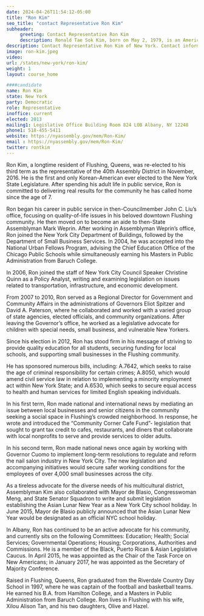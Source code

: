 ```yaml
---
date: 2024-04-26T11:54:12-05:00
title: "Ron Kim"
seo_title: "contact Representative Ron Kim"
subheader:
     greeting: Contact Representative Ron Kim
     description: Ronald Tae Sok Kim, born on May 2, 1979, is an American politician from New York City. He serves in the New York State Assembly representing the 40th District, which includes portions of Whitestone, Flushing, College Point, and Murray Hill in Queens.
description: Contact Representative Ron Kim of New York. Contact information for Ron Kim includes email address, phone number, and mailing address.
image: ron-kim.jpeg
video:
url: /states/new-york/ron-kim/
weight: 1
layout: course_home

####candidate
name: Ron Kim
state: New York
party: Democratic
role: Representative
inoffice: current
elected: 2013
mailing1: Legislative Office Building Room 824 LOB Albany, NY 12248
phone1: 518-455-5411
website: https://nyassembly.gov/mem/Ron-Kim/
email : https://nyassembly.gov/mem/Ron-Kim/
twitter: rontkim
---
```


Ron Kim, a longtime resident of Flushing, Queens, was re-elected to his third term as the representative of the 40th Assembly District in November, 2016. He is the first and only Korean-American ever elected to the New York State Legislature. After spending his adult life in public service, Ron is committed to delivering real results for the community he has called home since the age of 7.

Ron began his career in public service in then-Councilmember John C. Liu’s office, focusing on quality-of-life issues in his beloved downtown Flushing community. He then moved on to become an aide to then-State Assemblyman Mark Weprin. After working in Assemblyman Weprin’s office, Ron joined the New York City Department of Buildings, followed by the Department of Small Business Services. In 2004, he was accepted into the National Urban Fellows Program, advising the Chief Education Office of the Chicago Public Schools while simultaneously earning his Masters in Public Administration from Baruch College.

In 2006, Ron joined the staff of New York City Council Speaker Christine Quinn as a Policy Analyst, writing and examining legislation on issues related to transportation, infrastructure, and economic development.

From 2007 to 2010, Ron served as a Regional Director for Government and Community Affairs in the administrations of Governors Eliot Spitzer and David A. Paterson, where he collaborated and worked with a varied group of state agencies, elected officials, and community organizations. After leaving the Governor’s office, he worked as a legislative advocate for children with special needs, small business, and vulnerable New Yorkers.

Since his election in 2012, Ron has stood firm in his message of striving to provide quality education for all students, securing funding for local schools, and supporting small businesses in the Flushing community.

He has sponsored numerous bills, including: A.7642, which seeks to raise the age of criminal responsibility for certain crimes; A.8050, which would amend civil service law in relation to implementing a minority employment act within New York State; and A.6530, which seeks to secure equal access to health and human services for limited English speaking individuals.

In his first term, Ron made national and international news by mediating an issue between local businesses and senior citizens in the community seeking a social space in Flushing’s crowded neighborhood. In response, he wrote and introduced the “Community Corner Cafe Fund”- legislation that sought to grant tax credit to cafes, restaurants, and diners that collaborate with local nonprofits to serve and provide services to older adults.

In his second term, Ron made national news once again by working with Governor Cuomo to implement long-term resolutions to regulate and reform the nail salon industry in New York City. The new legislation and accompanying initiatives would secure safer working conditions for the employees of over 4,000 small businesses across the city.

As a tireless advocate for the diverse needs of his multicultural district, Assemblyman Kim also collaborated with Mayor de Blasio, Congresswoman Meng, and State Senator Squadron to write and submit legislation establishing the Asian Lunar New Year as a New York City school holiday. In June 2015, Mayor de Blasio publicly announced that the Asian Lunar New Year would be designated as an official NYC school holiday.

In Albany, Ron has continued to be an active advocate for his community, and currently sits on the following Committees: Education; Health; Social Services; Governmental Operations; Housing; Corporations, Authorities and Commissions. He is a member of the Black, Puerto Rican & Asian Legislative Caucus. In April 2015, he was appointed as the Chair of the Task Force on New Americans; in January 2017, he was appointed as the Secretary of Majority Conference.

Raised in Flushing, Queens, Ron graduated from the Riverdale Country Day School in 1997, where he was captain of the football and basketball teams. He earned his B.A. from Hamilton College, and a Masters in Public Administration from Baruch College. Ron lives in Flushing with his wife, Xilou Alison Tan, and his two daughters, Olive and Hazel.
